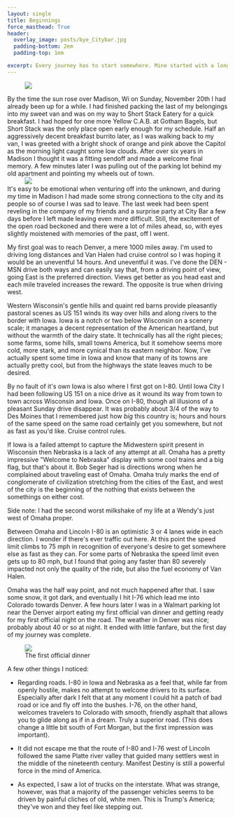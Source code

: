 ```yaml
---
layout: single
title: Beginnings
force_masthead: True
header:
  overlay_image: posts/bye_Citybar.jpg
  padding-bottom: 2em
  padding-top: 1em

excerpt: Every journey has to start somewhere. Mine started with a long day driving west.
---
```


<figure class="align-right" style="width:40%">
  <img src="{{ site.url }}{{ site.baseurl }}/images/posts/msn_bye.jpg">
</figure> 
By the time the sun rose over Madison, Wi
on Sunday, November 20th I had already been up for a while. I had
finished packing the last of my belongings into my sweet van and was
on my way to Short Stack Eatery for a quick breakfast. I had hoped for
one more Yellow C.A.B. at Gotham Bagels, but Short Stack was the only
place open early enough for my schedule. Half an aggressively decent
breakfast burrito later, as I was walking back to my van, I was
greeted with a bright shock of orange and pink above the Capitol as
the morning light caught some low clouds. After over six years in
Madison I thought it was a fitting sendoff and made a welcome final
memory. A few minutes later I was pulling out of the parking lot
behind my old apartment and pointing my wheels out of town.

<figure class="align-left" style="width:70%;margin-bottom:2px;margin-top:0px"> <img src="{{
  site.url}}{{ site.baseurl }}/images/posts/bye_Citybar.jpg">
</figure> It's easy to be emotional when venturing off into the unknown, and
during my time in Madison I had made some strong connections to the
city and its people so of course I was sad to leave. The last week had
been spent reveling in the company of my friends and a surprise party
at City Bar a few days before I left made leaving even more
difficult. Still, the excitement of the open road beckoned and there
were a lot of miles ahead, so, with eyes slightly moistened with
memories of the past, off I went.

My first goal was to reach Denver, a mere 1000 miles away. I'm used to
driving long distances and Van Halen had cruise control so I was
hoping it would be an uneventful 14 hours. And uneventful it was. I've
done the DEN - MSN drive both ways and can easily say that, from a
driving point of view, going East is the preferred direction. Views
get better as you head east and each mile traveled increases the
reward. The opposite is true when driving west.

Western Wisconsin's gentle hills and quaint red barns provide
pleasantly pastoral scenes as US 151 winds its way over hills and
along rivers to the border with Iowa. Iowa is a notch or two below
Wisconsin on a scenery scale; it manages a decent representation of
the American heartland, but without the warmth of the dairy state. It
technically has all the right pieces; some farms, some hills, small
towns America, but it somehow seems more cold, more stark, and more
cynical than its eastern neighbor. Now, I've actually spent some time
in Iowa and know that many of its towns are actually pretty cool, but
from the highways the state leaves much to be desired.

By no fault of it's own Iowa is also where I first got on I-80. Until
Iowa City I had been following US 151 on a nice drive as it wound its
way from town to town across Wisconsin and Iowa. Once on I-80, though
all illusions of a pleasant Sunday drive disappear. It was probably
about 3/4 of the way to Des Moines that I remembered just how _big_
this country is; hours and hours of the same speed on the same road
certainly get you somewhere, but not as fast as you'd like. Cruise
control rules.

If Iowa is a failed attempt to capture the Midwestern spirit present
in Wisconsin then Nebraska is a lack of any attempt at all. Omaha has
a pretty impressive "Welcome to Nebraska" display with some cool
trains and a big flag, but that's about it. Bob Seger had is
directions wrong when he complained about traveling east of
Omaha. Omaha truly marks the end of conglomerate of civilization
stretching from the cities of the East, and west of the city is the
beginning of the nothing that exists between the somethings on either
cost.

Side note: I had the second worst milkshake of my life at a Wendy's
just west of Omaha proper.

Between Omaha and Lincoln I-80 is an optimistic 3 or 4 lanes wide in
each direction. I wonder if there's ever traffic out here. At this
point the speed limit climbs to 75 mph in recognition of everyone's
desire to get somewhere else as fast as they can. For some parts of
Nebraska the speed limit even gets up to 80 mph, but I found that
going any faster than 80 severely impacted not only the quality of the
ride, but also the fuel economy of Van Halen.

Omaha was the half way point, and not much happened after that. I saw
some snow, it got dark, and eventually I hit I-76 which lead me into
Colorado towards Denver. A few hours later I was in a Walmart parking
lot near the Denver airport eating my first official van dinner and
getting ready for my first official night on the road. The weather in
Denver was nice; probably about 40 or so at night. It ended with
little fanfare, but the first day of my journey was complete.
<figure class="align-center" width="100%">
  <img src="{{ site.url }}{{ site.basepath }}/images/posts/first_dinner.jpg">
<figcaption>The first official dinner</figcaption>
</figure>

A few other things I noticed:

* Regarding roads. I-80 in Iowa and Nebraska as a feel that, while far
  from openly hostile, makes no attempt to welcome drivers to its
  surface. Especially after dark I felt that at any moment I could hit
  a patch of bad road or ice and fly off into the bushes. I-76, on the
  other hand, welcomes travelers to Colorado with smooth, friendly
  asphalt that allows you to glide along as if in a dream. Truly a
  superior road. (This does change a little bit south of Fort Morgan,
  but the first impression was important).

* It did not escape me that the route of I-80 and I-76 west of Lincoln
  followed the same Platte river valley that guided many settlers west
  in the middle of the nineteenth century. Manifest Destiny is still a
  powerful force in the mind of America.

* As expected, I saw a lot of trucks on the interstate. What was
  strange, however, was that a majority of the passenger vehicles
  seems to be driven by painful cliches of old, white men. This is
  Trump's America; they've won and they feel like stepping out.